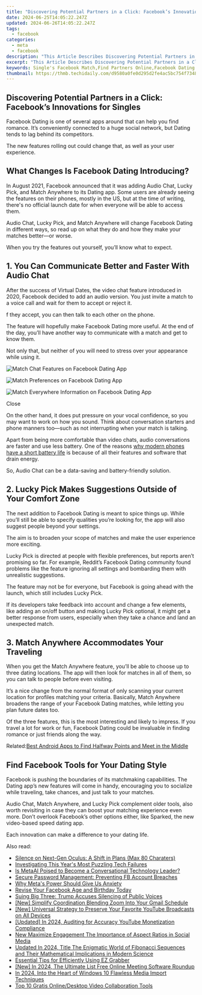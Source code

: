 ```yaml
---
title: "Discovering Potential Partners in a Click: Facebook’s Innovations for Singles"
date: 2024-06-25T14:05:22.247Z
updated: 2024-06-26T14:05:22.247Z
tags:
  - facebook
categories:
  - meta
  - facebook
description: "This Article Describes Discovering Potential Partners in a Click: Facebook’s Innovations for Singles"
excerpt: "This Article Describes Discovering Potential Partners in a Click: Facebook’s Innovations for Singles"
keywords: Single's Facebook Match,Find Partners Online,Facebook Dating App,Social Networking Singles,Connect with Singles,Innovative Couple Finder,Digital Date Discoverer
thumbnail: https://thmb.techidaily.com/d9580a0fe0d295d2fe4ac5bc754f7348af6d4884ba16ea4dee8b131acea9d9aa.jpg
---
```


## Discovering Potential Partners in a Click: Facebook’s Innovations for Singles

 Facebook Dating is one of several apps around that can help you find romance. It’s conveniently connected to a huge social network, but Dating tends to lag behind its competitors.

 The new features rolling out could change that, as well as your user experience.

## What Changes Is Facebook Dating Introducing?

 In August 2021, Facebook announced that it was adding Audio Chat, Lucky Pick, and Match Anywhere to its Dating app. Some users are already seeing the features on their phones, mostly in the US, but at the time of writing, there's no official launch date for when everyone will be able to access them.

 Audio Chat, Lucky Pick, and Match Anywhere will change Facebook Dating in different ways, so read up on what they do and how they make your matches better—or worse.

 When you try the features out yourself, you’ll know what to expect.

## 1\. You Can Communicate Better and Faster With Audio Chat

 After the success of Virtual Dates, the video chat feature introduced in 2020, Facebook decided to add an audio version. You just invite a match to a voice call and wait for them to accept or reject it.

f they accept, you can then talk to each other on the phone.

 The feature will hopefully make Facebook Dating more useful. At the end of the day, you’ll have another way to communicate with a match and get to know them.

 Not only that, but neither of you will need to stress over your appearance while using it.

![Match Chat Features on Facebook Dating App](https://static1.makeuseofimages.com/wordpress/wp-content/uploads/2021/08/match-chat-features-on-facebook-dating-app.png)

![Match Preferences on Facebook Dating App](https://static1.makeuseofimages.com/wordpress/wp-content/uploads/2021/08/match-preferences-on-facebook-dating-app.png)

![Match Everywhere Information on Facebook Dating App](https://static1.makeuseofimages.com/wordpress/wp-content/uploads/2021/08/match-everywhere-information-on-facebook-dating-app.png)

Close

 On the other hand, it does put pressure on your vocal confidence, so you may want to work on how you sound. Think about conversation starters and phone manners too—such as not interrupting when your match is talking.

 Apart from being more comfortable than video chats, audio conversations are faster and use less battery. One of the reasons [why modern phones have a short battery life](https://www.makeuseof.com/tag/why-phones-have-short-battery-life/) is because of all their features and software that drain energy.

So, Audio Chat can be a data-saving and battery-friendly solution.

## 2\. Lucky Pick Makes Suggestions Outside of Your Comfort Zone

 The next addition to Facebook Dating is meant to spice things up. While you’ll still be able to specify qualities you’re looking for, the app will also suggest people beyond your settings.

 The aim is to broaden your scope of matches and make the user experience more exciting.

 Lucky Pick is directed at people with flexible preferences, but reports aren’t promising so far. For example, Reddit’s Facebook Dating community found problems like the feature ignoring all settings and bombarding them with unrealistic suggestions.

 The feature may not be for everyone, but Facebook is going ahead with the launch, which still includes Lucky Pick.

 If its developers take feedback into account and change a few elements, like adding an on/off button and making Lucky Pick optional, it might get a better response from users, especially when they take a chance and land an unexpected match.

## 3\. Match Anywhere Accommodates Your Traveling

 When you get the Match Anywhere feature, you’ll be able to choose up to three dating locations. The app will then look for matches in all of them, so you can talk to people before even visiting.

 It’s a nice change from the normal format of only scanning your current location for profiles matching your criteria. Basically, Match Anywhere broadens the range of your Facebook Dating matches, while letting you plan future dates too.

 Of the three features, this is the most interesting and likely to impress. If you travel a lot for work or fun, Facebook Dating could be invaluable in finding romance or just friends along the way.

 Related:[Best Android Apps to Find Halfway Points and Meet in the Middle](https://www.makeuseof.com/find-halfway-points-and-meet-in-the-middle-android/)

## Find Facebook Tools for Your Dating Style

 Facebook is pushing the boundaries of its matchmaking capabilities. The Dating app’s new features will come in handy, encouraging you to socialize while traveling, take chances, and just talk to your matches.

 Audio Chat, Match Anywhere, and Lucky Pick complement older tools, also worth revisiting in case they can boost your matching experience even more. Don’t overlook Facebook’s other options either, like Sparked, the new video-based speed dating app.

Each innovation can make a difference to your dating life.


<ins class="adsbygoogle"
     style="display:block"
     data-ad-format="autorelaxed"
     data-ad-client="ca-pub-7571918770474297"
     data-ad-slot="1223367746"></ins>



<ins class="adsbygoogle"
     style="display:block"
     data-ad-client="ca-pub-7571918770474297"
     data-ad-slot="8358498916"
     data-ad-format="auto"
     data-full-width-responsive="true"></ins>

<span class="atpl-alsoreadstyle">Also read:</span>
<div><ul>
<li><a href="https://facebook.techidaily.com/silence-on-next-gen-oculus-a-shift-in-plans-max-80-charaters/"><u>Silence on Next-Gen Oculus: A Shift in Plans (Max 80 Charaters)</u></a></li>
<li><a href="https://facebook.techidaily.com/investigating-this-years-most-puzzling-tech-failures/"><u>Investigating This Year's Most Puzzling Tech Failures</u></a></li>
<li><a href="https://facebook.techidaily.com/is-metaai-poised-to-become-a-conversational-technology-leader/"><u>Is MetaAI Poised to Become a Conversational Technology Leader?</u></a></li>
<li><a href="https://facebook.techidaily.com/secure-password-management-preventing-fb-account-breaches/"><u>Secure Password Management: Preventing FB Account Breaches</u></a></li>
<li><a href="https://facebook.techidaily.com/why-metas-power-should-give-us-anxiety/"><u>Why Meta's Power Should Give Us Anxiety</u></a></li>
<li><a href="https://facebook.techidaily.com/revise-your-facebook-age-and-birthday-today/"><u>Revise Your Facebook Age and Birthday Today</u></a></li>
<li><a href="https://facebook.techidaily.com/suing-big-three-trump-accuses-silencing-of-public-voices/"><u>Suing Big Three: Trump Accuses Silencing of Public Voices</u></a></li>
<li><a href="https://fox-access.techidaily.com/new-simplify-coordination-blending-zoom-into-your-gmail-schedule/"><u>[New] Simplify Coordination  Blending Zoom Into Your Gmail Schedule</u></a></li>
<li><a href="https://video-screen-grab.techidaily.com/new-universal-strategy-to-preserve-your-favorite-youtube-broadcasts-on-all-devices/"><u>[New] Universal Strategy to Preserve Your Favorite YouTube Broadcasts on All Devices</u></a></li>
<li><a href="https://facebook-video-share.techidaily.com/updated-in-2024-auditing-for-accuracy-youtube-monetization-compliance/"><u>[Updated] In 2024, Auditing for Accuracy  YouTube Monetization Compliance</u></a></li>
<li><a href="https://video-creation-software.techidaily.com/new-maximize-engagement-the-importance-of-aspect-ratios-in-social-media/"><u>New Maximize Engagement The Importance of Aspect Ratios in Social Media</u></a></li>
<li><a href="https://sound-tweaking.techidaily.com/updated-in-2024-title-the-enigmatic-world-of-fibonacci-sequences-and-their-mathematical-implications-in-modern-science/"><u>Updated In 2024, Title The Enigmatic World of Fibonacci Sequences and Their Mathematical Implications in Modern Science</u></a></li>
<li><a href="https://visual-screen-recording.techidaily.com/essential-tips-for-efficiently-using-ez-grabber/"><u>Essential Tips for Efficiently Using EZ Grabber</u></a></li>
<li><a href="https://desktop-recording.techidaily.com/new-in-2024-the-ultimate-list-free-online-meeting-software-roundup/"><u>[New] In 2024, The Ultimate List  Free Online Meeting Software Roundup</u></a></li>
<li><a href="https://extra-support.techidaily.com/in-2024-into-the-heart-of-windows-10-flawless-media-import-techniques/"><u>In 2024, Into the Heart of Windows 10  Flawless Media Import Techniques</u></a></li>
<li><a href="https://screen-mirroring-recording.techidaily.com/top-10-gratis-onlinedesktop-video-collaboration-tools/"><u>Top 10 Gratis Online/Desktop Video Collaboration Tools</u></a></li>
</ul></div>
